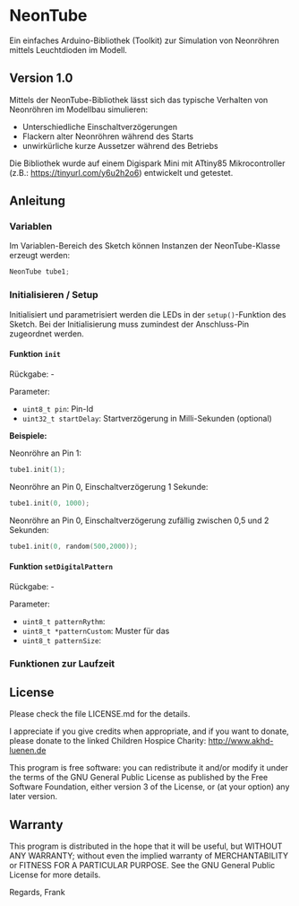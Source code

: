 # NeonTube
Ein einfaches Arduino-Bibliothek (Toolkit) zur Simulation von Neonröhren mittels Leuchtdioden im Modell.

## Version 1.0

Mittels der NeonTube-Bibliothek lässt sich das typische Verhalten von Neonröhren im Modellbau simulieren:
- Unterschiedliche Einschaltverzögerungen
- Flackern alter Neonröhren während des Starts
- unwirkürliche kurze Aussetzer während des Betriebs

Die Bibliothek wurde auf einem Digispark Mini mit ATtiny85 Mikrocontroller (z.B.: https://tinyurl.com/y6u2h2o6) 
entwickelt und getestet.

## Anleitung

### Variablen

Im Variablen-Bereich des Sketch können Instanzen der NeonTube-Klasse erzeugt werden:

```C++
NeonTube tube1;
```

### Initialisieren / Setup

Initialisiert und parametrisiert werden die LEDs in der `setup()`-Funktion des Sketch. Bei der Initialisierung 
muss zumindest der Anschluss-Pin zugeordnet werden.

#### Funktion `init`

Rückgabe: -

Parameter:
- `uint8_t pin`: Pin-Id
- `uint32_t startDelay`: Startverzögerung in Milli-Sekunden (optional)

**Beispiele:**

Neonröhre an Pin 1:

```C++
tube1.init(1);
```

Neonröhre an Pin 0, Einschaltverzögerung 1 Sekunde:

```C++
tube1.init(0, 1000);
```

Neonröhre an Pin 0, Einschaltverzögerung zufällig zwischen 0,5 und 2 Sekunden:

```C++
tube1.init(0, random(500,2000));
```

#### Funktion `setDigitalPattern`

Rückgabe: -

Parameter:
- `uint8_t patternRythm`: 
- `uint8_t *patternCustom`: Muster für das 
- `uint8_t patternSize`:


### Funktionen zur Laufzeit


## License
Please check the file LICENSE.md for the details.

I appreciate if you give credits when appropriate, and if you want to donate, please donate to the linked Children Hospice Charity: http://www.akhd-luenen.de

This program is free software: you can redistribute it and/or modify
it under the terms of the GNU General Public License as published by
the Free Software Foundation, either version 3 of the License, or
(at your option) any later version.

## Warranty
This program is distributed in the hope that it will be useful,
but WITHOUT ANY WARRANTY; without even the implied warranty of
MERCHANTABILITY or FITNESS FOR A PARTICULAR PURPOSE.  See the
GNU General Public License for more details.

Regards, Frank
